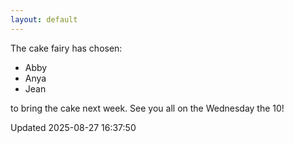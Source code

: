 ```yaml
---
layout: default
---
```


The cake fairy has chosen:
  -  Abby
  -  Anya
  -  Jean

to bring the cake next week. See you all on the Wednesday the 10!


Updated 2025-08-27 16:37:50
